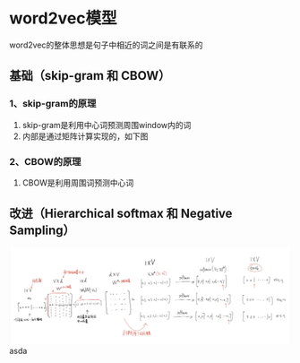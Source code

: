 # word2vec模型
word2vec的整体思想是句子中相近的词之间是有联系的
## 基础（skip-gram 和 CBOW）
### 1、skip-gram的原理
1. skip-gram是利用中心词预测周围window内的词  
2. 内部是通过矩阵计算实现的，如下图
### 2、CBOW的原理
1. CBOW是利用周围词预测中心词
## 改进（Hierarchical softmax 和 Negative Sampling）
![skip-gram](https://github.com/qiaomengrui/NLP-word2vec-model/blob/master/pic/skip-gram.png)  
asda
